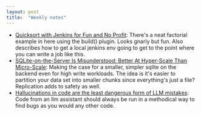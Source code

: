 ```yaml
---
layout: post
title:  "Weekly notes"
---
```


* [Quicksort with Jenkins for Fun and No Profit](https://susam.net/jenkins-quicksort.html): There's a neat factorial example in here using the build() plugin. Looks gnarly but fun. Also describes how to get a local jenkins env going to get to the point where you can write a job like this.
* [SQLite-on-the-Server Is Misunderstood: Better At Hyper-Scale Than Micro-Scale](https://rivet.gg/blog/2025-02-16-sqlite-on-the-server-is-misunderstood): Making the case for a smaller, simpler sqlite on the backend even for high write workloads. The idea is it's easier to partition your data set into smaller chunks since everything's just a file? Replication adds to safety as well.
* [Hallucinations in code are the least dangerous form of LLM mistakes](https://simonwillison.net/2025/Mar/2/hallucinations-in-code/): Code from an llm assistant should always be run in a methodical way to find bugs as you would any other code.
